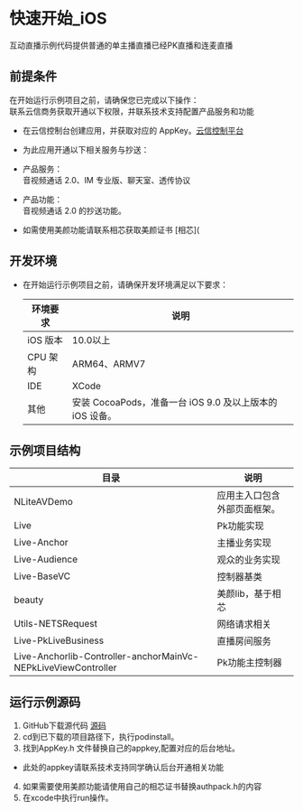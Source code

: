 # 快速开始_iOS

互动直播示例代码提供普通的单主播直播已经PK直播和连麦直播

## 前提条件

在开始运行示例项目之前，请确保您已完成以下操作：  
联系云信商务获取开通以下权限，并联系技术支持配置产品服务和功能

* 在云信控制台创建应用，并获取对应的 AppKey。[云信控制平台](../../云信控制平台/应用创建和服务开通.md)
* 为此应用开通以下相关服务与抄送：
* 产品服务：  
  音视频通话 2.0、IM 专业版、聊天室、透传协议
* 产品功能：   
  音视频通话 2.0 的抄送功能。

* 如需使用美颜功能请联系相芯获取美颜证书 [相芯](

## 开发环境

* 在开始运行示例项目之前，请确保开发环境满足以下要求：

  | 环境要求 | 说明                                                     |
  | -------- | -------------------------------------------------------- |
  | iOS 版本 | 10.0以上                                                 |
  | CPU 架构 | ARM64、ARMV7                                             |
  | IDE      | XCode                                                    |
  | 其他     | 安装 CocoaPods，准备一台 iOS 9.0 及以上版本的 iOS 设备。 |


## 示例项目结构  
|  目录   | 说明  |
|  ----  | ----  |
| NLiteAVDemo  | 应用主入口包含外部页面框架。 |
| Live | Pk功能实现 |
| Live-Anchor  | 主播业务实现 |
| Live-Audience  | 观众的业务实现 |
| Live-BaseVC  | 控制器基类 |
| beauty  | 美颜lib，基于相芯 |
| Utils-NETSRequest | 网络请求相关 |
| Live-PkLiveBusiness | 直播房间服务 |
| Live-Anchorlib-Controller-anchorMainVc-NEPkLiveViewController | Pk功能主控制器 |

## 运行示例源码 
1. GitHub下载源代码 [源码](https://github.com/netease-kit/OnlinePK/tree/dev_2.0.0/OnlinePK-iOS)
2. cd到已下载的项目路径下，执行podinstall。
3. 找到AppKey.h 文件替换自己的appkey,配置对应的后台地址。
  * 此处的appkey请联系技术支持同学确认后台开通相关功能
4. 如果需要使用美颜功能请使用自己的相芯证书替换authpack.h的内容
5. 在xcode中执行run操作。

